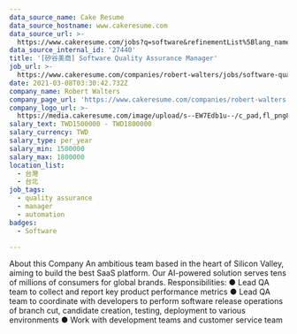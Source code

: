 ```yaml
---
data_source_name: Cake Resume
data_source_hostname: www.cakeresume.com
data_source_url: >-
  https://www.cakeresume.com/jobs?q=software&refinementList%5Blang_name%5D%5B0%5D=English&refinementList%5Bsalary_type%5D=per_year&range%5Bsalary_range%5D%5Bmin%5D=1000000&page=2
data_source_internal_id: '27440'
title: '[矽谷美商] Software Quality Assurance Manager'
job_url: >-
  https://www.cakeresume.com/companies/robert-walters/jobs/software-quality-assurance-manager
date: 2021-03-08T03:30:42.732Z
company_name: Robert Walters
company_page_url: 'https://www.cakeresume.com/companies/robert-walters'
company_logo_url: >-
  https://media.cakeresume.com/image/upload/s--EW7Edb1u--/c_pad,fl_png8,h_200,w_200/v1600053194/xc6aglyvacjd8nwbof70.png
salary_text: TWD1500000 - TWD1800000
salary_currency: TWD
salary_type: per_year
salary_min: 1500000
salary_max: 1800000
location_list:
  - 台灣
  - 台北
job_tags:
  - quality assurance
  - manager
  - automation
badges:
  - Software

---
```


About this Company An ambitious team based in the heart of Silicon Valley, aiming to build the best SaaS platform. Our AI-powered solution serves tens of millions of consumers for global brands. Responsibilities: ● Lead QA team to collect and report key product performance metrics ● Lead QA team to coordinate with developers to perform software release operations of branch cut, candidate creation, testing, deployment to various environments ● Work with development teams and customer service team